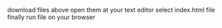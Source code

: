 download files above 
open them at your text editor
select index.html file 
finally run file on your browser
